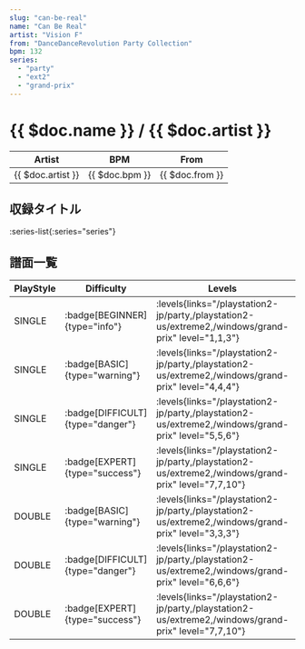 ```yaml
---
slug: "can-be-real"
name: "Can Be Real"
artist: "Vision F"
from: "DanceDanceRevolution Party Collection"
bpm: 132
series:
  - "party"
  - "ext2"
  - "grand-prix"
---
```


# {{ $doc.name }} / {{ $doc.artist }}

|Artist|BPM|From|
|------|---|----|
|{{ $doc.artist }}|{{ $doc.bpm }}|{{ $doc.from }}|

## 収録タイトル

:series-list{:series="series"}

## 譜面一覧

|PlayStyle|Difficulty|Levels|Notes|Movie|
|---------|----------|------|-----|-----|
|SINGLE| :badge[BEGINNER]{type="info"}| :levels{links="/playstation2-jp/party,/playstation2-us/extreme2,/windows/grand-prix" level="1,1,3"}|104/0||
|SINGLE| :badge[BASIC]{type="warning"}| :levels{links="/playstation2-jp/party,/playstation2-us/extreme2,/windows/grand-prix" level="4,4,4"}|129/12||
|SINGLE| :badge[DIFFICULT]{type="danger"}| :levels{links="/playstation2-jp/party,/playstation2-us/extreme2,/windows/grand-prix" level="5,5,6"}|204/8||
|SINGLE| :badge[EXPERT]{type="success"}| :levels{links="/playstation2-jp/party,/playstation2-us/extreme2,/windows/grand-prix" level="7,7,10"}|257/27||
|DOUBLE| :badge[BASIC]{type="warning"}| :levels{links="/playstation2-jp/party,/playstation2-us/extreme2,/windows/grand-prix" level="3,3,3"}|105/4||
|DOUBLE| :badge[DIFFICULT]{type="danger"}| :levels{links="/playstation2-jp/party,/playstation2-us/extreme2,/windows/grand-prix" level="6,6,6"}|183/7||
|DOUBLE| :badge[EXPERT]{type="success"}| :levels{links="/playstation2-jp/party,/playstation2-us/extreme2,/windows/grand-prix" level="7,7,10"}|228/12||

